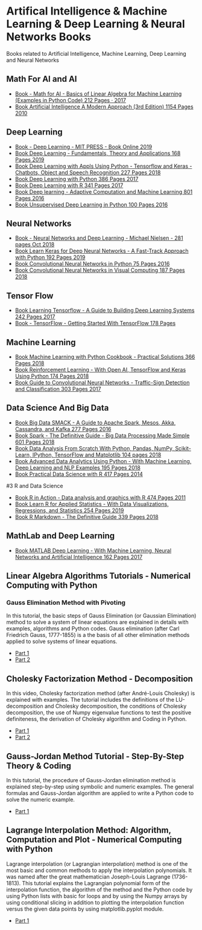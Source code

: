 # Artifical Intelligence & Machine Learning & Deep Learning & Neural Networks Books
Books related to  Artificial Intelligence, Machine Learning, Deep Learning and Neural Networks

## Math For AI and AI

- [Book - Math for AI - Basics of Linear Algebra for Machine Learning (Examples in Python Code) 212 Pages · 2017](https://github.com/aridiosilva/AI_Books/blob/master/Book%20-%20Math%20for%20AI%20-%20Basics%20of%20Linear%20Algebra%20for%20Machine%20Learning%20(Examples%20in%20Python%20Code)%20212%20Pages%20%C2%B7%202017%20%20(GOOD).pdf)
- [Book Artificial Intelligence A Modern Approach (3rd Edition) 1154 Pages 2010](https://github.com/aridiosilva/AI_Books/blob/master/Book%20Artificial%20Intelligence%20A%20Modern%20Approach%20(3rd%20Edition)%201154%20Pages%202010.pdf)

## Deep Learning

- [Book - Deep Learning - MIT PRESS - Book Online 2019](https://github.com/aridiosilva/AI_Books/blob/master/Book%20-%20Deep%20Learning%20-%20MIT%20PRESS%20-%20Book%20Online%202019.pdf)
- [Book Deep Learning - Fundamentals, Theory and Applications 168 Pages 2019](https://github.com/aridiosilva/AI_Books/blob/master/Book%20Deep%20Learning%20-%20Fundamentals%2C%20Theory%20and%20Applications%20168%20Pages%202019.pdf)
- [Book Deep Learning with Appls Using Python - Tensorflow and Keras - Chatbots, Object and Speech Recognition 227 Pages 2018](https://github.com/aridiosilva/AI_Books/blob/master/Book%20Deep%20Learning%20with%20Appls%20Using%20Python%20-%20Tensorflow%20and%20Keras%20-%20Chatbots%2C%20Object%20and%20Speech%20Recognition%20227%20Pages%202018.pdf)
- [Book Deep Learning with Python 386 Pages 2017](https://github.com/aridiosilva/AI_Books/blob/master/Book%20Deep%20Learning%20with%20Python%20386%20Pages%202017.pdf)
- [Book Deep Learning with R 341 Pages 2017](https://github.com/aridiosilva/AI_Books/blob/master/Book%20Deep%20Learning%20with%20R%20341%20Pages%202017.pdf)
- [Book Deep learning - Adaptive Computation and Machine Learning 801 Pages 2016](https://github.com/aridiosilva/AI_Books/blob/master/Book%20Deep%20learning%20-%20Adaptive%20Computation%20and%20Machine%20Learning%20801%20Pages%202016.pdf)
- [Book Unsupervised Deep Learning in Python 100 Pages 2016](https://github.com/aridiosilva/AI_Books/blob/master/Book%20Unsupervised%20Deep%20Learning%20in%20Python%20100%20Pages%202016.pdf)

## Neural Networks

- [Book - Neural Networks and Deep Learning - Michael Nielsen - 281 pages Oct 2018](https://github.com/aridiosilva/AI_Books/blob/master/Book%20-%20Neural%20Networks%20and%20Deep%20Learning%20-%20Michael%20Nielsen%20-%20281%20pages%20Oct%202018%20.pdf)
- [Book Learn Keras for Deep Neural Networks - A Fast-Track Approach with Python 192 Pages 2019](https://github.com/aridiosilva/AI_Books/blob/master/Book%20Learn%20Keras%20for%20Deep%20Neural%20Networks%20-%20A%20Fast-Track%20Approach%20with%20Python%20192%20Pages%202019.pdf)
- [Book Convolutional Neural Networks in Python 75 Pages 2016](https://github.com/aridiosilva/AI_Books/blob/master/Book%20Convolutional%20Neural%20Networks%20in%20Python%2075%20Pages%202016.pdf)
- [Book Convolutional Neural Networks in Visual Computing 187 Pages 2018](https://github.com/aridiosilva/AI_Books/blob/master/Book%20Convolutional%20Neural%20Networks%20in%20Visual%20Computing%20187%20Pages%202018.pdf)

## Tensor Flow

- [Book Learning Tensorflow - A Guide to Building Deep Learning Systems 242 Pages 2017](https://github.com/aridiosilva/AI_Books/blob/master/Book%20Learning%20Tensorflow%20-%20A%20Guide%20to%20Building%20Deep%20Learning%20Systems%20242%20Pages%202017.pdf)
- [Book - TensorFlow - Getting Started With TensorFlow 178 Pages](https://github.com/aridiosilva/AI_Books/blob/master/Book%20-%20TensorFlow%20-%20Getting%20Started%20With%20TensorFlow%20178%20Pages%20%C2%B7%202016.pdf)

## Machine Learning

- [Book Machine Learning with Python Cookbook - Practical Solutions 366 Pages 2018](https://github.com/aridiosilva/AI_Books/blob/master/Book%20Machine%20Learning%20with%20Python%20Cookbook%20-%20Practical%20Solutions%20366%20Pages%202018.pdf)
- [Book Reinforcement Learning - With Open AI, TensorFlow and Keras Using Python 174 Pages 2018](https://github.com/aridiosilva/AI_Books/blob/master/Book%20Reinforcement%20Learning%20-%20With%20Open%20AI%2C%20TensorFlow%20and%20Keras%20Using%20Python%20174%20Pages%202018.pdf)
- [Book Guide to Convolutional Neural Networks - Traffic-Sign Detection and Classification 303 Pages 2017](https://github.com/aridiosilva/AI_Books/blob/master/Book%20Guide%20to%20Convolutional%20Neural%20Networks%20-%20Traffic-Sign%20Detection%20and%20Classification%20303%20Pages%202017.pdf)

## Data Science And Big Data

- [Book Big Data SMACK - A Guide to Apache Spark, Mesos, Akka, Cassandra, and Kafka 277 Pages 2016](https://github.com/aridiosilva/AI_Books/blob/master/Book%20Big%20Data%20SMACK%20-%20A%20Guide%20to%20Apache%20Spark%2C%20Mesos%2C%20Akka%2C%20Cassandra%2C%20and%20Kafka%20277%20Pages%202016.pdf)
- [Book Spark - The Definitive Guide - Big Data Processing Made Simple 601 Pages 2018](https://github.com/aridiosilva/AI_Books/blob/master/Book%20Spark%20-%20The%20Definitive%20Guide%20-%20Big%20Data%20Processing%20Made%20Simple%20601%20Pages%202018.pdf)
- [Book Data Analysis From Scratch With Python, Pandas, NumPy, Scikit-Learn, IPython, TensorFlow and Matplotlib 104 pages 2018](https://github.com/aridiosilva/AI_Books/blob/master/Book%20Data%20Analysis%20From%20Scratch%20With%20Python%2C%20Pandas%2C%20NumPy%2C%20Scikit-Learn%2C%20IPython%2C%20TensorFlow%20and%20Matplotlib%20104%20pages%202018.pdf)
- [Book Advanced Data Analytics Using Python - With Machine Learning, Deep Learning and NLP Examples 195 Pages 2018](https://github.com/aridiosilva/AI_Books/blob/master/Book%20Advanced%20Data%20Analytics%20Using%20Python%20-%20With%20Machine%20Learning%2C%20Deep%20Learning%20and%20NLP%20Examples%20195%20Pages%202018.pdf)
- [Book Practical Data Science with R 417 Pages 2014](https://github.com/aridiosilva/AI_Books/blob/master/Book%20Practical%20Data%20Science%20with%20R%20417%20Pages%202014.pdf)

#3 R and Data Science

- [Book R in Action - Data analysis and graphics with R 474 Pages 2011](https://github.com/aridiosilva/AI_Books/blob/master/Book%20%20R%20in%20Action%20-%20Data%20analysis%20and%20graphics%20with%20R%20474%20Pages%202011.pdf)
- [Book Learn R for Applied Statistics - With Data Visualizations, Regressions, and Statistics 254 Pages 2019](https://github.com/aridiosilva/AI_Books/blob/master/Book%20Learn%20R%20for%20Applied%20Statistics%20-%20With%20Data%20Visualizations%2C%20Regressions%2C%20and%20Statistics%20254%20Pages%202019.pdf)
- [Book R Markdown - The Definitive Guide 339 Pages 2018](https://github.com/aridiosilva/AI_Books/blob/master/Book%20R%20Markdown%20-%20The%20Definitive%20Guide%20339%20Pages%202018.pdf)

## MathLab and Deep Learning

- [Book MATLAB Deep Learning - With Machine Learning, Neural Networks and Artificial Intelligence 162 Pages 2017](https://github.com/aridiosilva/AI_Books/blob/master/Book%20MATLAB%20Deep%20Learning%20-%20With%20Machine%20Learning%2C%20Neural%20Networks%20and%20Artificial%20Intelligence%20162%20Pages%202017.pdf)


## Linear Algebra Algorithms Tutorials -  Numerical Computing with Python

### Gauss Elimination Method with Pivoting 

In this tutorial, the basic steps of Gauss Elimination (or Gaussian Elimination) method to solve  a system of linear equations are explained in details with examples, algorithms and Python codes. Gauss elimination (after Carl Friedrich Gauss, 1777-1855) is a the basis of all other elimination methods applied to solve systems of linear equations.

- [Part 1](https://www.youtube.com/watch?v=ZDxONtacA_4)
- [Part 2](https://www.youtube.com/watch?v=i7f9PBe-j_Y)

## Cholesky Factorization Method - Decomposition 

In this video, Cholesky factorization method (after André-Louis Cholesky) is explained with examples. The tutorial includes the definitions of the LU-decomposition and Cholesky decomposition, the conditions of Cholesky decomposition, the use of Numpy eigenvalue functions to test the positive definiteness, the derivation of Cholesky algorithm and Coding in Python.

- [Part 1](https://www.youtube.com/watch?v=4SWMzENcgSE)
- [Part 2](https://www.youtube.com/watch?v=qNKyw5ED7eM)

## Gauss-Jordan Method Tutorial - Step-By-Step Theory & Coding

In this tutorial, the procedure of Gauss-Jordan elimination method is explained step-by-step using symbolic and numeric examples. The general formulas and Gauss-Jordan algorithm are applied to write a Python code to solve the numeric example.

- [Part 1](https://www.youtube.com/watch?v=xOLJMKGNivU)

## Lagrange Interpolation Method: Algorithm, Computation and Plot - Numerical Computing with Python

Lagrange interpolation (or Lagrangian interpolation) method is one of the most basic and common methods to apply the interpolation polynomials. It was named after the great mathematician Joseph-Louis Lagrange (1736-1813). This tutorial explains the Lagrangian polynomial form of the interpolation function, the algorithm of the method and the Python code by using Python lists with basic for loops and by using the Numpy arrays by using conditional slicing in addition to plotting the interpolation function versus the given data points by using matplotlib.pyplot module.

- [Part 1](https://www.youtube.com/watch?v=dTGqOj1NZwY)

